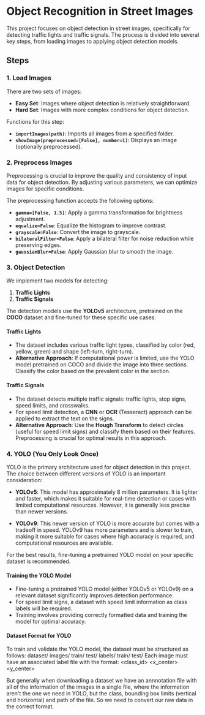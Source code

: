 # Object Recognition in Street Images

This project focuses on object detection in street images, specifically for detecting traffic lights and traffic signals. The process is divided into several key steps, from loading images to applying object detection models.

## Steps

### 1. **Load Images**

There are two sets of images:

- **Easy Set**: Images where object detection is relatively straightforward.
- **Hard Set**: Images with more complex conditions for object detection.

Functions for this step:
- **`importImages(path)`**: Imports all images from a specified folder.
- **`showImage(preprocessed=[False], number=1)`**: Displays an image (optionally preprocessed).

### 2. **Preprocess Images**

Preprocessing is crucial to improve the quality and consistency of input data for object detection. By adjusting various parameters, we can optimize images for specific conditions.

The preprocessing function accepts the following options:
- **`gamma=[False, 1.5]`**: Apply a gamma transformation for brightness adjustment.
- **`equalize=False`**: Equalize the histogram to improve contrast.
- **`grayscale=False`**: Convert the image to grayscale.
- **`bilateralFilter=False`**: Apply a bilateral filter for noise reduction while preserving edges.
- **`gaussianBlur=False`**: Apply Gaussian blur to smooth the image.

### 3. **Object Detection**

We implement two models for detecting:
1. **Traffic Lights**
2. **Traffic Signals**

The detection models use the **YOLOv5** architecture, pretrained on the **COCO** dataset and fine-tuned for these specific use cases.

#### **Traffic Lights**
- The dataset includes various traffic light types, classified by color (red, yellow, green) and shape (left-turn, right-turn).
- **Alternative Approach**: If computational power is limited, use the YOLO model pretrained on COCO and divide the image into three sections. Classify the color based on the prevalent color in the section.

#### **Traffic Signals**
- The dataset detects multiple traffic signals: traffic lights, stop signs, speed limits, and crosswalks.
- For speed limit detection, a **CNN** or **OCR** (Tesseract) approach can be applied to extract the text on the signs.
- **Alternative Approach**: Use the **Hough Transform** to detect circles (useful for speed limit signs) and classify them based on their features. Preprocessing is crucial for optimal results in this approach.

### 4. **YOLO (You Only Look Once)**

YOLO is the primary architecture used for object detection in this project. The choice between different versions of YOLO is an important consideration:

- **YOLOv5**: This model has approximately 8 million parameters. It is lighter and faster, which makes it suitable for real-time detection or cases with limited computational resources. However, it is generally less precise than newer versions.
  
- **YOLOv9**: This newer version of YOLO is more accurate but comes with a tradeoff in speed. YOLOv9 has more parameters and is slower to train, making it more suitable for cases where high accuracy is required, and computational resources are available.

For the best results, fine-tuning a pretrained YOLO model on your specific dataset is recommended.

#### **Training the YOLO Model**
- Fine-tuning a pretrained YOLO model (either YOLOv5 or YOLOv9) on a relevant dataset significantly improves detection performance.
- For speed limit signs, a dataset with speed limit information as class labels will be required.
- Training involves providing correctly formatted data and training the model for optimal accuracy.

#### **Dataset Format for YOLO**
To train and validate the YOLO model, the dataset must be structured as follows:
dataset/
    images/
        train/
        test/
    labels/
        train/
        test/
Each image must have an associated label file with the format:
<class_id> <x_center> <y_center> <width> <height>

But generally when downloading a dataset we have an annnotation file with all of the information of the images in a single file, where the information aren't the one we need in YOLO, but the class, bounding box limits (vertical and horizontal) and path of the file.
So we need to convert our raw data in the correct format.
